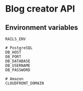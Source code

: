 # Blog creator API
## Environment variables
```dotenv
RAILS_ENV

# PostgreSQL
DB_HOST
DB_PORT
DB_DATABASE
DB_USERNAME
DB_PASSWORD

# Amazon
CLOUDFRONT_DOMAIN
```